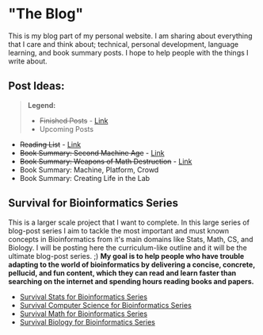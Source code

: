 # "The Blog"

This is my blog part of my personal website. I am sharing about everything that I care and think about; technical, personal development, language learning, and book summary posts. I hope to help people with the things I write about.


## Post Ideas:

> __Legend:__
> - ~~Finished Posts~~ - [Link]()
> - Upcoming Posts

- ~~Reading List~~ -  [Link](http://eneskemalergin.github.io/blog//personal/reading_list/)
- ~~Book Summary: Second Machine Age~~ - [Link](http://eneskemalergin.github.io/blog/personal/second_machine_age/)
- ~~Book Summary: Weapons of Math Destruction~~ - [Link](http://eneskemalergin.github.io/blog/personal/weapons_of_math_destruction/)
- Book Summary: Machine, Platform, Crowd
- Book Summary: Creating Life in the Lab


## Survival for Bioinformatics Series
This is a larger scale project that I want to complete. In this large series of blog-post series I aim to tackle the most important and must known concepts in Bioinformatics from it's main domains like Stats, Math, CS, and Biology. I will be posting here the curriculum-like outline and it will be the ultimate blog-post series. ;) __My goal is to help people who have trouble adapting to the world of bioinformatics by delivering a concise, concrete, pellucid, and fun content, which they can read and learn faster than searching on the internet and spending hours reading books and papers.__

- [Survival Stats for Bioinformatics Series](#)
- [Survival Computer Science for Bioinformatics Series](#)
- [Survival Math for Bioinformatics Series](#)
- [Survival Biology for Bioinformatics Series](#)
